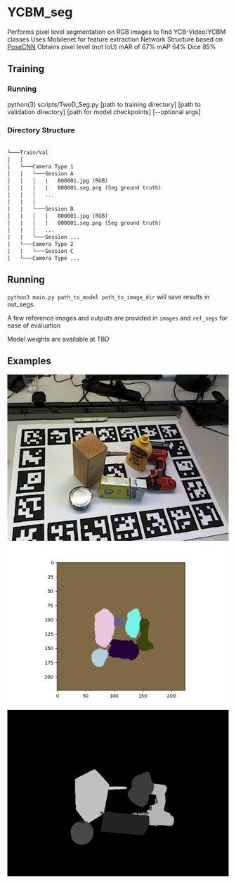 # YCBM_seg
Performs pixel level segmentation on RGB images to find YCB-Video/YCBM classes
Uses Mobilenet for feature extraction
Network Structure based on [PoseCNN](https://arxiv.org/pdf/1711.00199.pdf)
Obtains pixel level (not IoU) mAR of 67% mAP 64% Dice 85%

## Training

### Running
python(3) scripts/TwoD_Seg.py [path to training directory] [path to validation directory] [path for model checkpoints] [--optional args]
### Directory Structure
```

└───Train/Val
│   │
│   └───Camera Type 1
|   |   └───Session A
│   |   │   |   000001.jpg (RGB)
│   |   │   |   000001.seg.png (Seg ground truth)
│   |   │   ...
|   |   |  
|   |   └───Session B
│   |   │   |   000001.jpg (RGB)
│   |   │   |   000001.seg.png (Seg ground truth)
│   |   │   ...
|   |   └───Session ...
|   └───Camera Type 2
|   |   └───Session C
|   └───Camera Type ...
```

## Running
`python3 main.py path_to_model path_to_image_dir`
will save results in out_segs.

A few reference images and outputs are provided in `images` and `ref_segs` for ease of evaluation

Model weights are available at TBD

## Examples
![RGB in](images/000001.jpg)
![Generated output](out_segs/000001.png)
![Reference](ref_segs/000001.seg.png)
